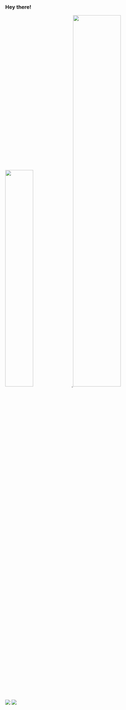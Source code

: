 ### Hey there!
<!--
- 🔭 I’m currently working on ...
- 🌱 I’m currently learning ...
- 👯 I’m looking to collaborate on ...
- 🤔 I’m looking for help with ...
- 💬 Ask me about ...
- 📫 How to reach me: ...
- 😄 Pronouns: ...
- ⚡ Fun fact: ...
-->

<div>
  <a href="https://github.com/igordrsilva">
    <img width="42%" src="https://github-readme-stats-omega-rosy-44.vercel.app/api?username=igordrsilva&show_icons=true&theme=transparent&include_all_commits=true&count_private=false&icon_color=808080&title_color=ffffff&text_color=C0C0C0" />
    <img width="55%" src="https://github-readme-stats-omega-rosy-44.vercel.app/api/top-langs/?username=igordrsilva&layout=compact&lagns-count=16&theme=transparent&icon_color=808080&title_color=ffffff&text_color=C0C0C0" />
  </a>
</div>

##

<div>
  <a href="mailto:igdouglas.silva@gmail.com"  target="_blank"><img src="https://img.shields.io/badge/Gmail-D14836?style=for-the-badge&logo=gmail&logoColor=white" /></a>
  <a href="https://www.linkedin.com/in/igordrsilva/"><img src="https://img.shields.io/badge/LinkedIn-0077B5?style=for-the-badge&logo=linkedin&logoColor=white" /></a>
</div> 
